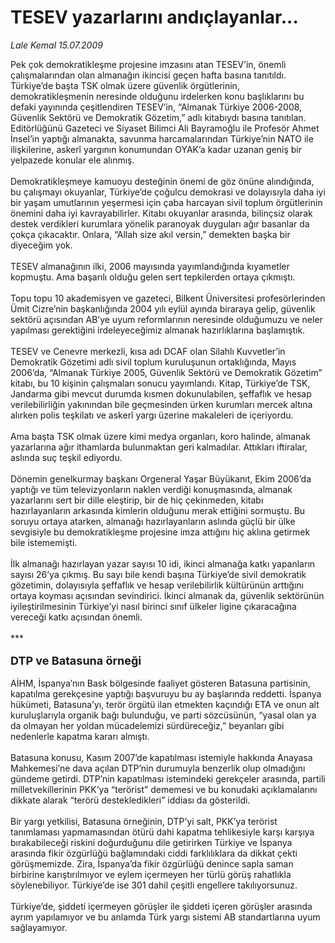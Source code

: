 # TESEV yazarlarını andıçlayanlar...

*Lale Kemal 15.07.2009*

<div class="taraf_structure_2col_1zq">
<div class="margen_n">



 <p>Pek çok demokratikleşme projesine imzasını atan TESEV’in, önemli çalışmalarından olan almanağın ikincisi geçen hafta basına tanıtıldı. Türkiye’de başta TSK olmak üzere güvenlik örgütlerinin, demokratikleşmenin neresinde olduğunu irdelerken konu başlıklarını bu defaki yayınında çeşitlendiren TESEV’in, “Almanak Türkiye 2006-2008, Güvenlik Sektörü ve Demokratik Gözetim,” adlı kitabıydı basına tanıtılan. Editörlüğünü Gazeteci ve Siyaset Bilimci Ali Bayramoğlu ile Profesör Ahmet İnsel’in yaptığı almanakta, savunma harcamalarından Türkiye’nin NATO ile ilişkilerine, askerî yargının konumundan OYAK’a kadar uzanan geniş bir yelpazede konular ele alınmış. <br/><br/>Demokratikleşmeye kamuoyu desteğinin önemi de göz önüne alındığında, bu çalışmayı okuyanlar, Türkiye’de çoğulcu demokrasi ve dolayısıyla daha iyi bir yaşam umutlarının yeşermesi için çaba harcayan sivil toplum örgütlerinin önemini daha iyi kavrayabilirler. Kitabı okuyanlar arasında, bilinçsiz olarak destek verdikleri kurumlara yönelik paranoyak duyguları ağır basanlar da çokça çıkacaktır. Onlara, “Allah size akıl versin,” demekten başka bir diyeceğim yok. <br/><br/>TESEV almanağının ilki, 2006 mayısında yayımlandığında kıyametler kopmuştu. Ama başarılı olduğu gelen sert tepkilerden ortaya çıkmıştı. <br/><br/>Topu topu 10 akademisyen ve gazeteci, Bilkent Üniversitesi profesörlerinden Ümit Cizre’nin başkanlığında 2004 yılı eylül ayında biraraya gelip, güvenlik sektörü açısından AB’ye uyum reformlarının neresinde olduğumuzu ve neler yapılması gerektiğini irdeleyeceğimiz almanak hazırlıklarına başlamıştık. <br/><br/>TESEV ve Cenevre merkezli, kısa adı DCAF olan Silahlı Kuvvetler’in Demokratik Gözetimi adlı sivil toplum kuruluşunun ortaklığında, Mayıs 2006’da, “Almanak Türkiye 2005, Güvenlik Sektörü ve Demokratik Gözetim” kitabı, bu 10 kişinin çalışmaları sonucu yayımlandı. Kitap, Türkiye’de TSK, Jandarma gibi mevcut durumda kısmen dokunulabilen, şeffaflık ve hesap verilebilirliğin yakınından bile geçmesinden ürken kurumları mercek altına alırken polis teşkilatı ve askerî yargı üzerine makaleleri de içeriyordu. <br/><br/>Ama başta TSK olmak üzere kimi medya organları, koro halinde, almanak yazarlarına ağır ithamlarda bulunmaktan geri kalmadılar. Attıkları iftiralar, aslında suç teşkil ediyordu. <br/><br/>Dönemin genelkurmay başkanı Orgeneral Yaşar Büyükanıt, Ekim 2006’da yaptığı ve tüm televizyonların naklen verdiği konuşmasında, almanak yazarlarını sert bir dille eleştirip, bir de hiç çekinmeden, kitabı hazırlayanların arkasında kimlerin olduğunu merak ettiğini sormuştu. Bu soruyu ortaya atarken, almanağı hazırlayanların aslında güçlü bir ülke sevgisiyle bu demokratikleşme projesine imza attığını hiç aklına getirmek bile istememişti. <br/><br/>İlk almanağı hazırlayan yazar sayısı 10 idi, ikinci almanağa katkı yapanların sayısı 26’ya çıkmış. Bu sayı bile kendi başına Türkiye’de sivil demokratik gözetimin, dolayısıyla şeffaflık ve hesap verilebilirlik kültürünün arttığını ortaya koyması açısından sevindirici. İkinci almanak da, güvenlik sektörünün iyileştirilmesinin Türkiye’yi nasıl birinci sınıf ülkeler ligine çıkaracağına vereceği katkı açısından önemli. <br/><br/>*** <br/><br/><font size="4"><strong>DTP ve Batasuna örneği</strong></font> <br/><br/>AİHM, İspanya’nın Bask bölgesinde faaliyet gösteren Batasuna partisinin, kapatılma gerekçesine yaptığı başvuruyu bu ay başlarında reddetti. İspanya hükümeti, Batasuna’yı, terör örgütü ilan etmekten kaçındığı ETA ve onun alt kuruluşlarıyla organik bağı bulunduğu, ve parti sözcüsünün, “yasal olan ya da olmayan her yoldan mücadelemizi sürdüreceğiz,” beyanları gibi nedenlerle kapatma kararı almıştı. <br/><br/>Batasuna konusu, Kasım 2007’de kapatılması istemiyle hakkında Anayasa Mahkemesi’ne dava açılan DTP’nin durumuyla benzerlik olup olmadığını gündeme getirdi. DTP’nin kapatılması istemindeki gerekçeler arasında, partili milletvekillerinin PKK’ya “terörist” dememesi ve bu konudaki açıklamalarını dikkate alarak “terörü destekledikleri” iddiası da gösterildi. <br/><br/>Bir yargı yetkilisi, Batasuna örneğinin, DTP’yi salt, PKK’ya terörist tanımlaması yapmamasından ötürü dahi kapatma tehlikesiyle karşı karşıya bırakabileceği riskini doğurduğunu dile getirirken Türkiye ve İspanya arasında fikir özgürlüğü bağlamındaki ciddi farklılıklara da dikkat çekti görüşmemizde. Zira, İspanya’da fikir özgürlüğü denince sapla saman birbirine karıştırılmıyor ve eylem içermeyen her türlü görüş rahatlıkla söylenebiliyor. Türkiye’de ise 301 dahil çeşitli engellere takılıyorsunuz. <br/><br/>Türkiye’de, şiddeti içermeyen görüşler ile şiddeti içeren görüşler arasında ayrım yapılamıyor ve bu anlamda Türk yargı sistemi AB standartlarına uyum sağlayamıyor.</p>
<br/>
<br/>
<br/>



<br/>


<div id="taraf_not">
</div>

</div>


</div>
